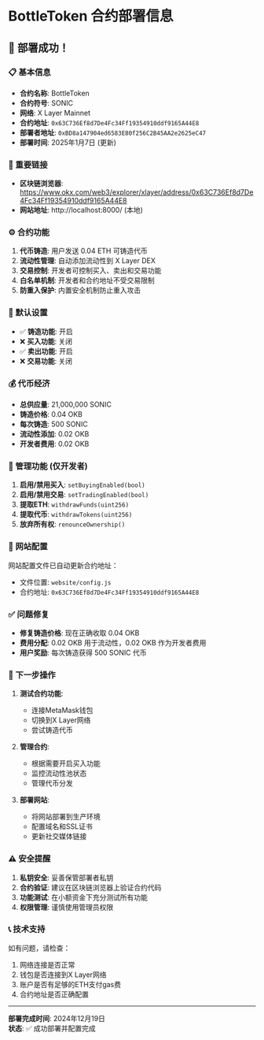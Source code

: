 # BottleToken 合约部署信息

## 🎉 部署成功！

### 📋 基本信息
- **合约名称**: BottleToken
- **合约符号**: SONIC
- **网络**: X Layer Mainnet
- **合约地址**: `0x63C736Ef8d7De4Fc34Ff19354910ddf9165A44E8`
- **部署者地址**: `0xBD8a147904ed6583E80f256C2B45AA2e2625eC47`
- **部署时间**: 2025年1月7日 (更新)

### 🔗 重要链接
- **区块链浏览器**: https://www.okx.com/web3/explorer/xlayer/address/0x63C736Ef8d7De4Fc34Ff19354910ddf9165A44E8
- **网站地址**: http://localhost:8000/ (本地)

### ⚙️ 合约功能
1. **代币铸造**: 用户发送 0.04 ETH 可铸造代币
2. **流动性管理**: 自动添加流动性到 X Layer DEX
3. **交易控制**: 开发者可控制买入、卖出和交易功能
4. **白名单机制**: 开发者和合约地址不受交易限制
5. **防重入保护**: 内置安全机制防止重入攻击

### 🎯 默认设置
- ✅ **铸造功能**: 开启
- ❌ **买入功能**: 关闭
- ✅ **卖出功能**: 开启
- ❌ **交易功能**: 关闭

### 💰 代币经济
- **总供应量**: 21,000,000 SONIC
- **铸造价格**: 0.04 OKB
- **每次铸造**: 500 SONIC
- **流动性添加**: 0.02 OKB
- **开发者费用**: 0.02 OKB

### 🔧 管理功能 (仅开发者)
1. **启用/禁用买入**: `setBuyingEnabled(bool)`
2. **启用/禁用交易**: `setTradingEnabled(bool)`
3. **提取ETH**: `withdrawFunds(uint256)`
4. **提取代币**: `withdrawTokens(uint256)`
5. **放弃所有权**: `renounceOwnership()`

### 📱 网站配置
网站配置文件已自动更新合约地址：
- 文件位置: `website/config.js`
- 合约地址: `0x63C736Ef8d7De4Fc34Ff19354910ddf9165A44E8`

### ✅ 问题修复
- **修复铸造价格**: 现在正确收取 0.04 OKB
- **费用分配**: 0.02 OKB 用于流动性，0.02 OKB 作为开发者费用
- **用户奖励**: 每次铸造获得 500 SONIC 代币

### 🚀 下一步操作
1. **测试合约功能**:
   - 连接MetaMask钱包
   - 切换到X Layer网络
   - 尝试铸造代币

2. **管理合约**:
   - 根据需要开启买入功能
   - 监控流动性池状态
   - 管理代币分发

3. **部署网站**:
   - 将网站部署到生产环境
   - 配置域名和SSL证书
   - 更新社交媒体链接

### ⚠️ 安全提醒
1. **私钥安全**: 妥善保管部署者私钥
2. **合约验证**: 建议在区块链浏览器上验证合约代码
3. **功能测试**: 在小额资金下充分测试所有功能
4. **权限管理**: 谨慎使用管理员权限

### 📞 技术支持
如有问题，请检查：
1. 网络连接是否正常
2. 钱包是否连接到X Layer网络
3. 账户是否有足够的ETH支付gas费
4. 合约地址是否正确配置

---

**部署完成时间**: 2024年12月19日  
**状态**: ✅ 成功部署并配置完成